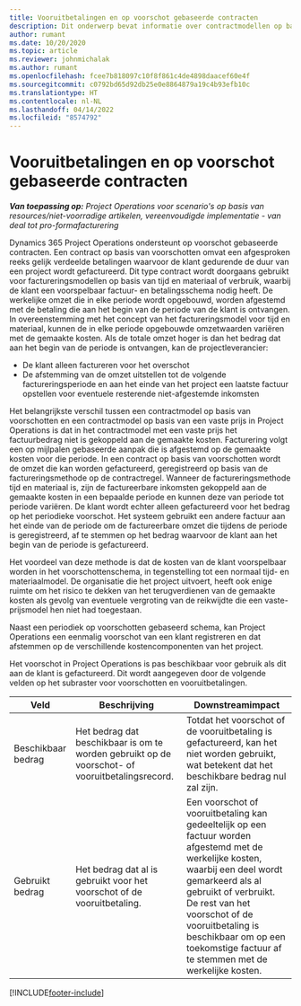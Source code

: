 ```yaml
---
title: Vooruitbetalingen en op voorschot gebaseerde contracten
description: Dit onderwerp bevat informatie over contractmodellen op basis van voorschotten en vooruitbetalingen in Project Operations.
author: rumant
ms.date: 10/20/2020
ms.topic: article
ms.reviewer: johnmichalak
ms.author: rumant
ms.openlocfilehash: fcee7b818097c10f8f861c4de4898daacef60e4f
ms.sourcegitcommit: c0792bd65d92db25e0e8864879a19c4b93efb10c
ms.translationtype: HT
ms.contentlocale: nl-NL
ms.lasthandoff: 04/14/2022
ms.locfileid: "8574792"
---
```

# <a name="advances-and-retainer-based-contracts"></a>Vooruitbetalingen en op voorschot gebaseerde contracten


_**Van toepassing op:** Project Operations voor scenario's op basis van resources/niet-voorradige artikelen, vereenvoudigde implementatie - van deal tot pro-formafacturering_

Dynamics 365 Project Operations ondersteunt op voorschot gebaseerde contracten. Een contract op basis van voorschotten omvat een afgesproken reeks gelijk verdeelde betalingen waarvoor de klant gedurende de duur van een project wordt gefactureerd. Dit type contract wordt doorgaans gebruikt voor factureringsmodellen op basis van tijd en materiaal of verbruik, waarbij de klant een voorspelbaar factuur- en betalingsschema nodig heeft. De werkelijke omzet die in elke periode wordt opgebouwd, worden afgestemd met de betaling die aan het begin van de periode van de klant is ontvangen. In overeenstemming met het concept van het factureringsmodel voor tijd en materiaal, kunnen de in elke periode opgebouwde omzetwaarden variëren met de gemaakte kosten. Als de totale omzet hoger is dan het bedrag dat aan het begin van de periode is ontvangen, kan de projectleverancier:

- De klant alleen factureren voor het overschot 
- De afstemming van de omzet uitstellen tot de volgende factureringsperiode en aan het einde van het project een laatste factuur opstellen voor eventuele resterende niet-afgestemde inkomsten

Het belangrijkste verschil tussen een contractmodel op basis van voorschotten en een contractmodel op basis van een vaste prijs in Project Operations is dat in het contractmodel met een vaste prijs het factuurbedrag niet is gekoppeld aan de gemaakte kosten. Facturering volgt een op mijlpalen gebaseerde aanpak die is afgestemd op de gemaakte kosten voor die periode. In een contract op basis van voorschotten wordt de omzet die kan worden gefactureerd, geregistreerd op basis van de factureringsmethode op de contractregel. Wanneer de factureringsmethode tijd en materiaal is, zijn de factureerbare inkomsten gekoppeld aan de gemaakte kosten in een bepaalde periode en kunnen deze van periode tot periode variëren. De klant wordt echter alleen gefactureerd voor het bedrag op het periodieke voorschot. Het systeem gebruikt een andere factuur aan het einde van de periode om de factureerbare omzet die tijdens de periode is geregistreerd, af te stemmen op het bedrag waarvoor de klant aan het begin van de periode is gefactureerd.

Het voordeel van deze methode is dat de kosten van de klant voorspelbaar worden in het voorschottenschema, in tegenstelling tot een normaal tijd- en materiaalmodel. De organisatie die het project uitvoert, heeft ook enige ruimte om het risico te dekken van het terugverdienen van de gemaakte kosten als gevolg van eventuele vergroting van de reikwijdte die een vaste-prijsmodel hen niet had toegestaan.

Naast een periodiek op voorschotten gebaseerd schema, kan Project Operations een eenmalig voorschot van een klant registreren en dat afstemmen op de verschillende kostencomponenten van het project.

Het voorschot in Project Operations is pas beschikbaar voor gebruik als dit aan de klant is gefactureerd. Dit wordt aangegeven door de volgende velden op het subraster voor voorschotten en vooruitbetalingen.

| Veld | Beschrijving | Downstreamimpact |
| --- | --- | --- |
| Beschikbaar bedrag | Het bedrag dat beschikbaar is om te worden gebruikt op de voorschot- of vooruitbetalingsrecord. | Totdat het voorschot of de vooruitbetaling is gefactureerd, kan het niet worden gebruikt, wat betekent dat het beschikbare bedrag nul zal zijn. |
| Gebruikt bedrag | Het bedrag dat al is gebruikt voor het voorschot of de vooruitbetaling. | Een voorschot of vooruitbetaling kan gedeeltelijk op een factuur worden afgestemd met de werkelijke kosten, waarbij een deel wordt gemarkeerd als al gebruikt of verbruikt. De rest van het voorschot of de vooruitbetaling is beschikbaar om op een toekomstige factuur af te stemmen met de werkelijke kosten. |


[!INCLUDE[footer-include](../../includes/footer-banner.md)]